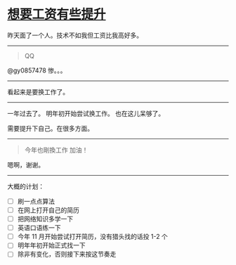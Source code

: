# [想要工资有些提升](https://github.com/yihong0618/gitblog/issues/155)

昨天面了一个人。技术不如我但工资比我高好多。

---

> QQ

@gy0857478 惨。。。

---

看起来是要换工作了。

---

一年过去了。
明年初开始尝试换工作。
也在这儿呆够了。

需要提升下自己。在很多方面。

---

> 今年也剛換工作 加油！

嗯啊，谢谢。

---

大概的计划：

- [ ] 刷一点点算法
- [ ] 在网上打开自己的简历
- [ ] 把网络知识多学一下
- [ ] 英语口语练一下
- [ ] 今年 11 月开始尝试打开简历，没有猎头找的话投 1-2 个
- [ ] 明年年初开始正式找一下
- [ ] 除非有变化，否则接下来按这节奏走
